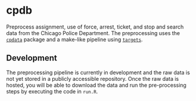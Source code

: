 # cpdb

Preprocess assignment, use of force, arrest, ticket, and stop and search data from the Chicago Police Department. The preprocessing uses the [`cpdata`](https://github.com/george-wood/cpdata) package and a make-like pipeline using [`targets`](https://github.com/ropensci/targets).

## Development

The preprocessing pipeline is currently in development and the raw data is not yet stored in a publicly accessible repository. Once the raw data is hosted, you will be able to download the data and run the pre-processing steps by executing the code in `run.R`.
